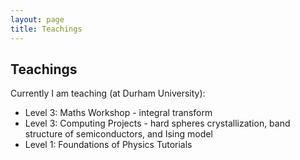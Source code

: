 ```yaml
---
layout: page
title: Teachings
---
```


## Teachings

Currently I am teaching (at Durham University):
- Level 3: Maths Workshop - integral transform
- Level 3: Computing Projects - hard spheres crystallization, band structure of semiconductors, and Ising model
- Level 1: Foundations of Physics Tutorials
